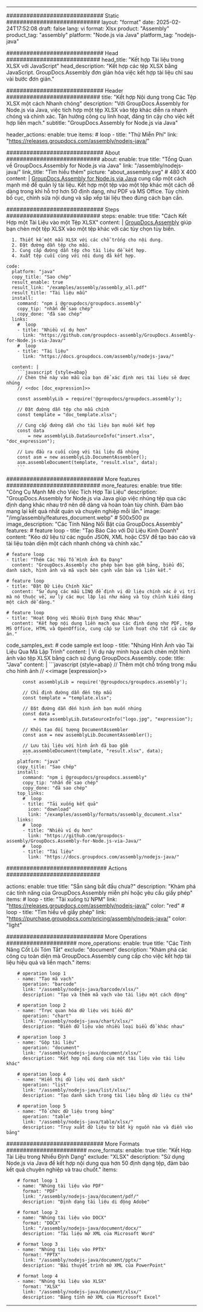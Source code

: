 



---
############################# Static ############################
layout: "format"
date:  2025-02-24T17:52:08
draft: false
lang: vi
format: Xlsx
product: "Assembly"
product_tag: "assembly"
platform: "Node.js via Java"
platform_tag: "nodejs-java"

############################# Head ############################
head_title: "Kết hợp Tài liệu trong XLSX với JavaScript"
head_description: "Kết hợp các tệp XLSX bằng JavaScript. GroupDocs.Assembly đơn giản hóa việc kết hợp tài liệu chỉ sau vài bước đơn giản."

############################# Header ############################
title: "Kết hợp Nội dung trong Các Tệp XLSX một cách Nhanh chóng" 
description: "Với GroupDocs.Assembly for Node.js via Java, việc tích hợp một tệp XLSX vào tệp khác diễn ra nhanh chóng và chính xác. Tận hưởng công cụ linh hoạt, đáng tin cậy cho việc kết hợp liền mạch."
subtitle: "GroupDocs.Assembly for Node.js via Java" 

header_actions:
  enable: true
  items:
    #  loop
    - title: "Thử Miễn Phí"
      link: "https://releases.groupdocs.com/assembly/nodejs-java/"
      
############################# About ############################
about:
    enable: true
    title: "Tổng Quan về GroupDocs.Assembly for Node.js via Java"
    link: "/assembly/nodejs-java/"
    link_title: "Tìm hiểu thêm"
    picture: "about_assembly.svg" # 480 X 400
    content: |
       [GroupDocs.Assembly for Node.js via Java](/assembly/nodejs-java/) cung cấp một cách mạnh mẽ để quản lý tài liệu. Kết hợp một tệp vào một tệp khác một cách dễ dàng trong khi hỗ trợ hơn 50 định dạng, như PDF và MS Office. Tùy chỉnh bố cục, chỉnh sửa nội dung và sắp xếp tài liệu theo đúng cách bạn cần.

############################# Steps ############################
steps:
    enable: true
    title: "Cách Kết Hợp một Tài Liệu vào một Tệp XLSX"
    content: |
      [GroupDocs.Assembly](/assembly/nodejs-java/) giúp bạn chèn một tệp XLSX vào một tệp khác với các tùy chọn tùy biến.
      
      1. Thiết kế một mẫu XLSX với các chỗ trống cho nội dung.
      2. Đặt đường dẫn tệp cho mẫu.
      3. Cung cấp đường dẫn tệp cho tài liệu để kết hợp.
      4. Xuất tệp cuối cùng với nội dung đã kết hợp.
   
    code:
      platform: "java"
      copy_title: "Sao chép"
      result_enable: true
      result_link: "/examples/assembly/assembly_all.pdf"
      result_title: "Tài liệu mẫu"
      install:
        command: "npm i @groupdocs/groupdocs.assembly"
        copy_tip: "nhấn để sao chép"
        copy_done: "đã sao chép"
      links:
        #  loop
        - title: "Nhiều ví dụ hơn"
          link: "https://github.com/groupdocs-assembly/GroupDocs.Assembly-for-Node.js-via-Java/"
        #  loop
        - title: "Tài liệu"
          link: "https://docs.groupdocs.com/assembly/nodejs-java/"
          
      content: |
        ```javascript {style=abap}
        // Chèn thẻ này vào mẫu của bạn để xác định nơi tài liệu sẽ được nhúng
        // <<doc [doc_expression]>>
    
        const assemblyLib = require('@groupdocs/groupdocs.assembly');

        // Đặt đường dẫn tệp cho mẫu chính
        const template = "doc_template.xlsx";

        // Cung cấp đường dẫn cho tài liệu bạn muốn kết hợp
        const data 
            = new assemblyLib.DataSourceInfo("insert.xlsx", "doc_expression");

        // Lưu đầu ra cuối cùng với tài liệu đã nhúng
        const asm = new assemblyLib.DocumentAssembler();
        asm.assembleDocument(template, "result.xlsx", data);
        ```           

############################# More features ############################
more_features:
  enable: true
  title: "Công Cụ Mạnh Mẽ cho Việc Tích Hợp Tài Liệu"
  description: "GroupDocs.Assembly for Node.js via Java giúp việc nhúng tệp qua các định dạng khác nhau trở nên dễ dàng và hoàn toàn tùy chỉnh. Đảm bảo mang lại kết quả nhất quán và chuyên nghiệp mỗi lần."
  image: "/img/assembly/features_document.webp" # 500x500 px
  image_description: "Các Tính Năng Nổi Bật của GroupDocs.Assembly"
  features:
    # feature loop
    - title: "Tạo Báo Cáo với Dữ Liệu Kinh Doanh"
      content: "Kéo dữ liệu từ các nguồn JSON, XML hoặc CSV để tạo báo cáo và tài liệu toàn diện một cách nhanh chóng và chính xác."

    # feature loop
    - title: "Thêm Các Yếu Tố Hình Ảnh Đa Dạng"
      content: "GroupDocs.Assembly cho phép bạn bao gồm bảng, biểu đồ, danh sách, hình ảnh và mã vạch bên cạnh văn bản và liên kết."

    # feature loop
    - title: "Đặt Dữ Liệu Chính Xác"
      content: "Sử dụng các mẫu LINQ để định vị dữ liệu chính xác ở vị trí mà nó thuộc về, xử lý các mục lặp lại như mảng và tùy chỉnh kiểu dáng một cách dễ dàng."

    # feature loop
    - title: "Hoạt Động với Nhiều Định Dạng Khác Nhau"
      content: "Kết hợp nội dung liền mạch qua các định dạng như PDF, tệp MS Office, HTML và OpenOffice, cung cấp sự linh hoạt cho tất cả các dự án."
      
  code_samples_ext:
    # code sample ext loop
    - title: "Nhúng Hình Ảnh vào Tài Liệu Qua Mã Lập Trình"
      content: |
        Ví dụ này minh họa cách chèn một hình ảnh vào tệp XLSX bằng cách sử dụng GroupDocs.Assembly.
      code:
        title: "Java"
        content: |
          ```javascript {style=abap}
          // Thêm một chỗ trống trong mẫu cho hình ảnh
          // <<image [expression]>>
          
          const assemblyLib = require('@groupdocs/groupdocs.assembly');

          // Chỉ định đường dẫn đến tệp mẫu
          const template = "template.xlsx";

          // Đặt đường dẫn đến hình ảnh bạn muốn nhúng
          const data =
              = new assemblyLib.DataSourceInfo("logo.jpg", "expression");

          // Khởi tạo đối tượng DocumentAssembler
          const asm = new assemblyLib.DocumentAssembler();

          // Lưu tài liệu với hình ảnh đã bao gồm
          asm.assembleDocument(template, "result.xlsx", data);
          ```
        platform: "java"
        copy_title: "Sao chép"
        install:
          command: "npm i @groupdocs/groupdocs.assembly"
          copy_tip: "nhấn để sao chép"
          copy_done: "đã sao chép"
        top_links:
          #  loop
          - title: "Tải xuống kết quả"
            icon: "download"
            link: "/examples/assembly/formats/assembly_document.xlsx"
        links:
          #  loop
          - title: "Nhiều ví dụ hơn"
            link: "https://github.com/groupdocs-assembly/GroupDocs.Assembly-for-Node.js-via-Java/"
          #  loop
          - title: "Tài liệu"
            link: "https://docs.groupdocs.com/assembly/nodejs-java/"
            

            


############################## Actions ############################

actions:
  enable: true
  title: "Sẵn sàng bắt đầu chưa?"
  description: "Khám phá các tính năng của GroupDocs.Assembly miễn phí hoặc yêu cầu giấy phép"
  items:
    #  loop
    - title: "Tải xuống từ NPM"
      link: "https://releases.groupdocs.com/assembly/nodejs-java/"
      color: "red"
        #  loop
    - title: "Tìm hiểu về giấy phép"
      link: "https://purchase.groupdocs.com/pricing/assembly/nodejs-java/"
      color: "light"


############################# More Operations #####################
more_operations:
    enable: true
    title: "Các Tính Năng Cốt Lõi Tóm Tắt"
    exclude: "document"
    description: "Khám phá các công cụ toàn diện mà GroupDocs.Assembly cung cấp cho việc kết hợp tài liệu hiệu quả và liền mạch."
    items: 
          
        # operation loop 1
        - name: "Tạo mã vạch"
          operation: "barcode"
          link: "/assembly/nodejs-java/barcode/xlsx/"
          description: "Tạo và thêm mã vạch vào tài liệu một cách động"

        # operation loop 2
        - name: "Trực quan hóa dữ liệu với biểu đồ"
          operation: "chart"
          link: "/assembly/nodejs-java/chart/xlsx/"
          description: "Điền dữ liệu vào nhiều loại biểu đồ khác nhau"

        # operation loop 3
        - name: "Gộp tài liệu"
          operation: "document"
          link: "/assembly/nodejs-java/document/xlsx/"
          description: "Kết hợp nội dung của một tài liệu vào tài liệu khác"

        # operation loop 4
        - name: "Hiển thị dữ liệu với danh sách"
          operation: "list"
          link: "/assembly/nodejs-java/list/xlsx/"
          description: "Tạo danh sách trong tài liệu bằng dữ liệu cụ thể"

        # operation loop 5
        - name: "Tổ chức dữ liệu trong bảng"
          operation: "table"
          link: "/assembly/nodejs-java/table/xlsx/"
          description: "Truy xuất dữ liệu từ bất kỳ nguồn nào và điền vào bảng"
         
          
############################# More Formats ########################
more_formats:
    enable: true
    title: "Kết Hợp Tài Liệu trong Nhiều Định Dạng"
    exclude: "XLSX"
    description: "Sử dụng Node.js via Java để kết hợp nội dung qua hơn 50 định dạng tệp, đảm bảo kết quả chuyên nghiệp và trau chuốt."
    items: 
          
        # format loop 1
        - name: "Nhúng tài liệu vào PDF"
          format: "PDF"
          link: "/assembly/nodejs-java/document/pdf/"
          description: "Định dạng tài liệu di động Adobe"
          
        # format loop 2
        - name: "Nhúng tài liệu vào DOCX"
          format: "DOCX"
          link: "/assembly/nodejs-java/document/docx/"
          description: "Tài liệu mở XML của Microsoft Word"
          
        # format loop 3
        - name: "Nhúng tài liệu vào PPTX"
          format: "PPTX"
          link: "/assembly/nodejs-java/document/pptx/"
          description: "Bài thuyết trình mở XML của PowerPoint"
          
        # format loop 4
        - name: "Nhúng tài liệu vào XLSX"
          format: "XLSX"
          link: "/assembly/nodejs-java/document/xlsx/"
          description: "Bảng tính mở XML của Microsoft Excel"


          

---